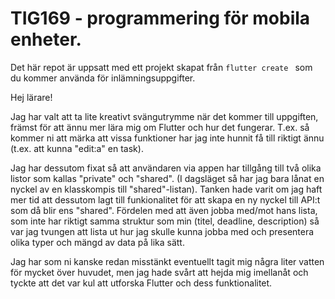 # TIG169 - programmering för mobila enheter.

Det här repot är uppsatt med ett projekt skapat från `flutter create ` som du kommer använda för inlämningsuppgifter.



Hej lärare!

Jag har valt att ta lite kreativt svängutrymme när det kommer till uppgiften, främst för att ännu mer lära mig om Flutter och hur det fungerar. 
T.ex. så kommer ni att märka att vissa funktioner har jag inte hunnit få till riktigt ännu (t.ex. att kunna "edit:a" en task). 

Jag har dessutom fixat så att användaren via appen har tillgång till två olika listor som kallas "private" och "shared".
(I dagsläget så har jag bara lånat en nyckel av en klasskompis till "shared"-listan). 
Tanken hade varit om jag haft mer tid att dessutom lagt till funkionalitet för att skapa en ny nyckel till API:t som då blir ens "shared". 
Fördelen med att även jobba med/mot hans lista, som inte har riktigt samma struktur som min (titel, deadline, description) så var jag tvungen att
lista ut hur jag skulle kunna jobba med och presentera olika typer och mängd av data på lika sätt. 

Jag har som ni kanske redan misstänkt eventuellt tagit mig några liter vatten för mycket över huvudet, men jag hade svårt att hejda mig imellanåt
och tyckte att det var kul att utforska Flutter och dess funktionalitet. 